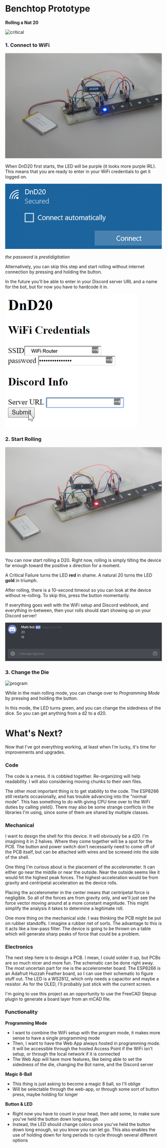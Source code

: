 # Benchtop Prototype

**Rolling a Nat 20**

![critical](nat20.gif)

### 1. Connect to WiFi

![wifi](wifimode.jpg)

When DnD20 first starts, the LED will be purple (it looks more purple IRL). This means that you are ready to enter in your WiFi credentials to get it logged on. 

![wifi](wifi.png)

*the password is prestidigitation*

Alternatively, you can skip this step and start rolling without internet connection by pressing and holding the button.

In the future you'll be able to enter in your Discord server URL and a name for the bot, but for now you have to hardcode it in.

![credentials](credentials.png)

### 2. Start Rolling
![failure](mainmode.jpg)

You can now start rolling a D20. Right now, rolling is simply tilting the device far enough toward the positive x direction for a moment. 

A Critical Failure turns the LED **red** in shame. A natural 20 turns the LED **gold** in triumph.

After rolling, there is a 10-second timeout so you can look at the device without re-rolling. To skip this, press the button momentarily.

If everything goes well with the WiFi setup and Discord webhook, and everything in-between, then your rolls should start showing up on your Discord server!

![discord](Discord.png)


### 3. Change the Die
![program](program_mode.gif)

While in the main rolling mode, you can change over to *Programming Mode* by pressing and holding the button.

In this mode, the LED turns green, and you can change the sidedness of the dice. So you can get anything from a d2 to a d20.

# What's Next?
Now that I've got everything working, at least when I'm lucky, it's time for improvements and upgrades.

### Code
The code is a mess. It is cobbled together. Re-organizing will help readability. I will also considering moving chunks to their own files.

The other most important thing is to get stability to the code. The ESP8266 still restarts occasionally, and has trouble advancing into the "normal mode". This has something to do with giving CPU time over to the WiFi duties by calling yield(). There may also be some strange conflicts in the libraries I'm using, since some of them are shared by multiple classes.


### Mechanical
I want to design the shell for this device. It will obviously be a d20. I'm imagining it in 2 halves. Where they come together will be a spot for the PCB. The button and power switch don't necessarily need to come off of the PCB itself, but can be attached with wires and be screwed into the side of the shell.

One thing I'm curious about is the placement of the accelerometer. It can either go near the middle or near the outside. Near the outside seems like it would hit the highest peak forces. The highest-acceleration would be from gravity and centripetal acceleration as the device rolls.

Placing the accelerometer in the center means that centripetal force is negligible. So all of the forces are from gravity only, and we'll just see the force vector moving around at a more constant magnitude. This might simplify the analysis it takes to determine a legitimate roll.

One more thing on the mechanical side. I was thinking the PCB might be put on rubber standoffs. I imagine a rubber net of sorts. The advantage to this is it acts like a low-pass filter. The device is going to be thrown on a table which will generate sharp peaks of force that could be a problem.

### Electronics
The next step here is to design a PCB. I mean, I could solder it up, but PCBs are so much nicer and more fun. The schematic can be done right away. The most uncertain part for me is the accelerometer board. The ESP8266 is an Adafruit Huzzah Feather board, so I can use their schematic to figure stuff out. The LED is a WS2812, which only needs a capacitor and maybe a resistor. As for the OLED, I'll probably just stick with the current screen.

I'm going to use this project as an opportunity to use the FreeCAD Stepup plugin to generate a board layer from an mCAD file.

### Functionality


**Programming Mode**
* I want to combine the WiFi setup with the program mode, it makes more sense to have a single programming mode
* Then, I want to have the Web App always hosted in programming mode. It will be accessible through the hosted Access Point if the WiFi isn't setup, or through the local network if it is connected
* The Web App will have more features, like being able to set the sidedness of the die, changing the Bot name, and the Discord server

**Magic 8-Ball**
* This thing is just asking to become a magic 8 ball, so I'll oblige
* Will be selectable through the web-app, or through some sort of button press, maybe holding for longer

**Button & LED**
* Right now you have to count in your head, then add some, to make sure you've held the button down long enough
* Instead, the LED should change colors once you've held the button down long enough, so you know you can let go. This also enables the use of holding down for long periods to cycle through several different options
